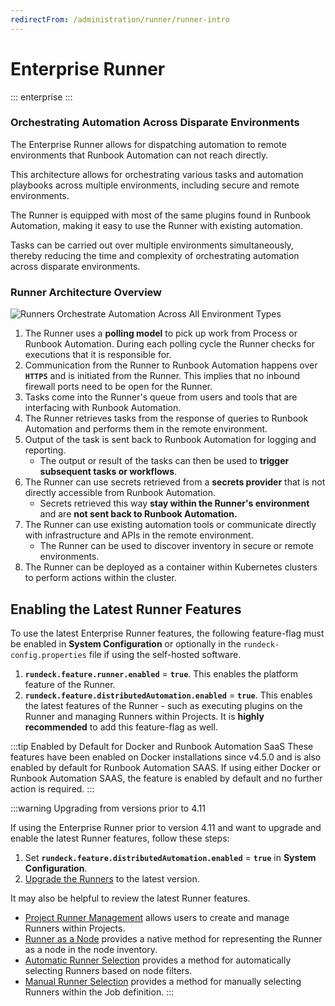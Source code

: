 ```yaml
---
redirectFrom: /administration/runner/runner-intro
---
```


# Enterprise Runner

::: enterprise
:::

### Orchestrating Automation Across Disparate Environments

The Enterprise Runner allows for dispatching automation to remote environments that Runbook Automation can not reach directly.

This architecture allows for orchestrating various tasks and automation playbooks across multiple environments, including secure and remote environments.

The Runner is equipped with most of the same plugins found in Runbook Automation, making it easy to use the Runner with existing automation.

Tasks can be carried out over multiple environments simultaneously, thereby reducing the time and complexity of orchestrating automation across disparate environments.

### Runner Architecture Overview

![Runners Orchestrate Automation Across All Environment Types](/assets/img/runner-how-it-works.png)<br>

1. The Runner uses a **polling model** to pick up work from Process or Runbook Automation. During each polling cycle the Runner checks for executions that it is responsible for.
2. Communication from the Runner to Runbook Automation happens over **`HTTPS`** and is initiated from the Runner. This implies that no inbound firewall ports need to be open for the Runner. 
3. Tasks come into the Runner's queue from users and tools that are interfacing with Runbook Automation.
4. The Runner retrieves tasks from the response of queries to Runbook Automation and performs them in the remote environment.
5. Output of the task is sent back to Runbook Automation for logging and reporting.
    - The output or result of the tasks can then be used to **trigger subsequent tasks or workflows**.
6. The Runner can use secrets retrieved from a **secrets provider** that is not directly accessible from Runbook Automation.
    - Secrets retrieved this way **stay within the Runner's environment** and are **not sent back to Runbook Automation.**
7. The Runner can use existing automation tools or communicate directly with infrastructure and APIs in the remote environment.
   - The Runner can be used to discover inventory in secure or remote environments. 
8. The Runner can be deployed as a container within Kubernetes clusters to perform actions within the cluster.


[//]: # (#### Providing Teams with Autonomy & Flexibility)

[//]: # ()
[//]: # ()
[//]: # ()
[//]: # (![Runners for Distributed Teams]&#40;/assets/img/runners-for-distributed-teams.png&#41;<br>)


[//]: # (Building and orchestrating automation in complex multi-cloud and remote environments presents several challenges. The first challenge is that DevOps and Operations engineers need an alternative  to run automation in secure application environments that mandate a zero trust architecture where accessing private networks through SSH is deprecated. Next, significant engineering effort is required to deploy and manage automation that performs well across many remote environments and geographical regions. Lastly, creating resilient automation runbooks is time consuming and prone to error when coordinating a variety of complex environments.)

[//]: # ()
[//]: # (We are introducing a next generation architecture to address these challenges. With the new Runbook Automation architecture,  DevOps and Operations engineers can easily manage automation in a central UI while delegating job execution within different private networks or multi-cloud environments without needing to open SSH ports for accessing those networks. The new architecture separates workflow orchestration from task execution. It offers next generation remote Runners that include common integration plugins like Ansible and Kubernetes that execute locally to the application environment.)

[//]: # ()
[//]: # (![Next generation automation]&#40;/assets/img/architecture-nextgen.png&#41;)

[//]: # ()
[//]: # (The Runner, available for both Runbook Automation, securely opens up network/communication between data centers and the Automation Cluster. The Runner is a Remote Execution hub for Node Steps to run on specified endpoints, rather than from the Automation server itself.)

[//]: # ()
[//]: # (## System Architecture)

[//]: # ()
[//]: # (The Runner is a Java based program which uses a polling model to pick up work from the Automation Server. During each polling cycle &#40;every 5 seconds&#41; the Runner checks for executions that it is responsible for. Communication from the Runner to the Automation Server happens over https and is initiated from the Runner. This allows for enhanced firewall security as ports no longer need to be open for the Automation Server to talk to nodes over more sensitive ports. _&#40;e.g. SSH/22&#41;_)

[//]: # (![Runner Architecture]&#40;/assets/img/runner-arch-diagram.png&#41;)

[//]: # ()
[//]: # (## Example scenario using the runner architecture)

[//]: # ()
[//]: # (With the next generation architecture, automation authors can select which Runners will carry out the tasks for a given job using Runner tags. Authors can also choose if tasks will execute on a Runner or if tasks will be dispatched to nodes through the selected Runner set. There are two types of Runners: Local and Remote. The Local Runner tasks execute from the Rundeck instance. The Remote Runner tasks execute from the Runners installed in the environment.)

[//]: # ()
[//]: # (![Private networks scenario]&#40;/assets/img/runner-scenario.png&#41;)

[//]: # ()
[//]: # (In the example below, we have a job that will span three different environments.)

[//]: # ()
[//]: # (1. The 1st step &#40;Check Cloud Services Status&#41; is a reference job that is configured with a Remote Runner which will execute a Kubernetes plugin as a workflow step.)

[//]: # (1. Steps 2,3, and 4 are configured to run on the Local Runner.)

[//]: # (1. Step 5 &#40;Check System Resources&#41; is also a reference job similar to step 1, but executes an Ansible playbook through the Ansible plugin and targets nodes in the second environment through a separate Remote Runner.)

[//]: # (1. Step 7 &#40;Run DB Lock Check&#41; is also a reference job similar to step 1 and 5, but executes a Powershell command through the WinRM plugin and targets nodes in the third environment through a separate Remote Runner.)

## Enabling the Latest Runner Features

To use the latest Enterprise Runner features, the following feature-flag must be enabled in **System Configuration** or optionally in the `rundeck-config.properties` file if using the self-hosted software.

1. **`rundeck.feature.runner.enabled`** = **`true`**.  This enables the platform feature of the Runner.
2. **`rundeck.feature.distributedAutomation.enabled`** = **`true`**.  This enables the latest features of the Runner - such as executing plugins on the Runner and managing Runners within Projects. It is **highly recommended** to add this feature-flag as well.

:::tip Enabled by Default for Docker and Runbook Automation SaaS
These features have been enabled on Docker installations since v4.5.0 and is also enabled by default for Runbook Automation SAAS.
If using either Docker or Runbook Automation SAAS, the feature is enabled by default and no further action is required.
:::

:::warning Upgrading from versions prior to 4.11

If using the Enterprise Runner prior to version 4.11 and want to upgrade and enable the latest Runner features, follow these steps:

1. Set **`rundeck.feature.distributedAutomation.enabled`** = **`true`** in **System Configuration**.
2. [Upgrade the Runners](/administration/runner/runner-management/upgrading-runners.md) to the latest version.

It may also be helpful to review the latest Runner features.
* [Project Runner Management](/administration/runner/runner-management/managing-runners.md#managing-runners-within-a-project) allows users to create and manage Runners within Projects.
* [Runner as a Node](/administration/runner/runner-management/node-dispatch.md#runner-as-a-node) provides a native method for representing the Runner as a node in the node inventory.
* [Automatic Runner Selection](/administration/runner/runner-management/project-dispatch-configuration.md#automatic-runner-selection) provides a method for automatically selecting Runners based on node filters.
* [Manual Runner Selection](/administration/runner/runner-management/project-dispatch-configuration.md#manual-runner-selection) provides a method for manually selecting Runners within the Job definition.
:::
